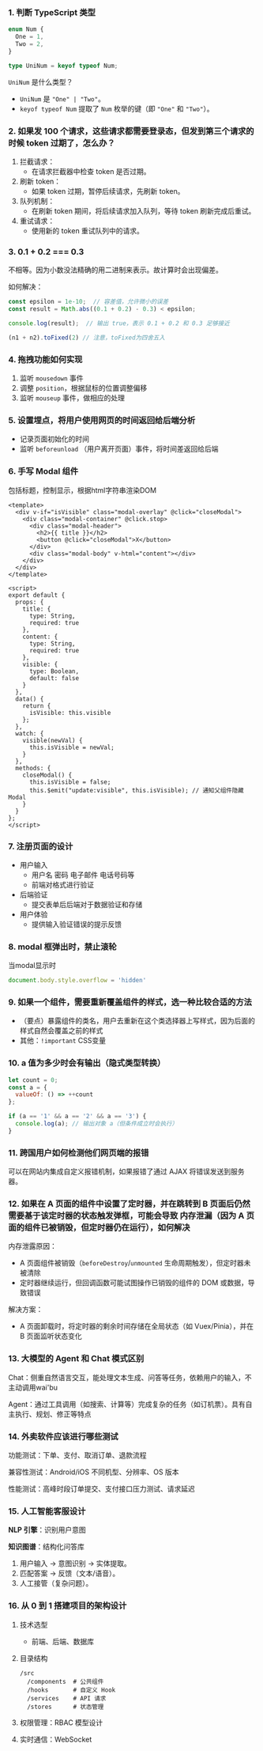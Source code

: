 ### 1. 判断 TypeScript 类型

```ts
enum Num {
  One = 1,
  Two = 2,
}

type UniNum = keyof typeof Num;
```

`UniNum` 是什么类型？

- `UniNum` 是 `"One" | "Two"`。
- `keyof typeof Num` 提取了 `Num` 枚举的键（即 `"One"` 和 `"Two"`）。

### 2. 如果发 100 个请求，这些请求都需要登录态，但发到第三个请求的时候 token 过期了，怎么办？

1. 拦截请求：
   - 在请求拦截器中检查 token 是否过期。
2. 刷新 token：
   - 如果 token 过期，暂停后续请求，先刷新 token。
3. 队列机制：
   - 在刷新 token 期间，将后续请求加入队列，等待 token 刷新完成后重试。
4. 重试请求：
   - 使用新的 token 重试队列中的请求。

### 3. 0.1 + 0.2 === 0.3

不相等。因为小数没法精确的用二进制来表示。故计算时会出现偏差。

如何解决：

```js
const epsilon = 1e-10;  // 容差值，允许微小的误差
const result = Math.abs((0.1 + 0.2) - 0.3) < epsilon;

console.log(result);  // 输出 true，表示 0.1 + 0.2 和 0.3 足够接近
```

```js
(n1 + n2).toFixed(2) // 注意，toFixed为四舍五入 
```

### 4. 拖拽功能如何实现

1. 监听 `mousedown` 事件
2. 调整 `position`，根据鼠标的位置调整偏移
3. 监听 `mouseup` 事件，做相应的处理

### 5. 设置埋点，将用户使用网页的时间返回给后端分析

- 记录页面初始化的时间
- 监听 `beforeunload` （用户离开页面）事件，将时间差返回给后端

### 6. 手写 Modal 组件

包括标题，控制显示，根据html字符串渲染DOM

```vue
<template>
  <div v-if="isVisible" class="modal-overlay" @click="closeModal">
    <div class="modal-container" @click.stop>
      <div class="modal-header">
        <h2>{{ title }}</h2>
        <button @click="closeModal">X</button>
      </div>
      <div class="modal-body" v-html="content"></div>
    </div>
  </div>
</template>

<script>
export default {
  props: {
    title: {
      type: String,
      required: true
    },
    content: {
      type: String,
      required: true
    },
    visible: {
      type: Boolean,
      default: false
    }
  },
  data() {
    return {
      isVisible: this.visible
    };
  },
  watch: {
    visible(newVal) {
      this.isVisible = newVal;
    }
  },
  methods: {
    closeModal() {
      this.isVisible = false;
      this.$emit("update:visible", this.isVisible); // 通知父组件隐藏 Modal
    }
  }
};
</script>
```

### 7. 注册页面的设计

- 用户输入
  - 用户名 密码 电子邮件 电话号码等
  - 前端对格式进行验证
- 后端验证
  - 提交表单后后端对于数据验证和存储
- 用户体验
  - 提供输入验证错误的提示反馈

### 8. modal 框弹出时，禁止滚轮

当modal显示时

```js
document.body.style.overflow = 'hidden'
```

### 9. 如果一个组件，需要重新覆盖组件的样式，选一种比较合适的方法

- （要点）暴露组件的类名，用户去重新在这个类选择器上写样式，因为后面的样式自然会覆盖之前的样式
- 其他：`!important` CSS变量

### 10. a 值为多少时会有输出（隐式类型转换）

```js
let count = 0;
const a = {
  valueOf: () => ++count
};

if (a == '1' && a == '2' && a == '3') {
  console.log(a); // 输出对象 a（但条件成立时会执行）
}
```

### 11. 跨国用户如何检测他们网页端的报错

可以在网站内集成自定义报错机制，如果报错了通过 AJAX 将错误发送到服务器。

### 12. 如果在 A 页面的组件中设置了定时器，并在跳转到 B 页面后仍然需要基于该定时器的状态触发弹框，可能会导致 **内存泄漏**（因为 A 页面的组件已被销毁，但定时器仍在运行），如何解决

内存泄露原因：

- A 页面组件被销毁（`beforeDestroy`/`unmounted` 生命周期触发），但定时器未被清除
- 定时器继续运行，但回调函数可能试图操作已销毁的组件的 DOM 或数据，导致错误

解决方案：

- A 页面卸载时，将定时器的剩余时间存储在全局状态（如 Vuex/Pinia），并在 B 页面监听状态变化

### 13. 大模型的 Agent 和 Chat 模式区别

Chat：侧重自然语言交互，能处理文本生成、问答等任务，依赖用户的输入，不主动调用wai'bu

Agent：通过工具调用（如搜索、计算等）完成复杂的任务（如订机票）。具有自主执行、规划、修正等特点

### 14. 外卖软件应该进行哪些测试

功能测试：下单、支付、取消订单、退款流程

兼容性测试：Android/iOS 不同机型、分辨率、OS 版本

性能测试：高峰时段订单提交、支付接口压力测试、请求延迟

### 15. 人工智能客服设计

**NLP 引擎**：识别用户意图

**知识图谱**：结构化问答库

1. 用户输入 → 意图识别 → 实体提取。
2. 匹配答案 → 反馈（文本/语音）。
3. 人工接管（复杂问题）。

### 16. 从 0 到 1 搭建项目的架构设计

1. 技术选型

   - 前端、后端、数据库

2. 目录结构

   ```
   /src
     /components  # 公共组件
     /hooks       # 自定义 Hook
     /services    # API 请求
     /stores      # 状态管理
   ```

3. 权限管理：RBAC 模型设计

4. 实时通信：WebSocket
